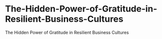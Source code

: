 # The-Hidden-Power-of-Gratitude-in-Resilient-Business-Cultures
The Hidden Power of Gratitude in Resilient Business Cultures
